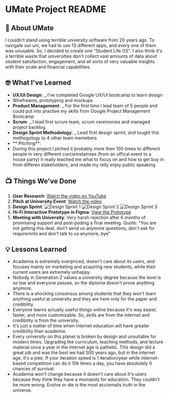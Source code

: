 # UMate Project README

## 🚀 About UMate

I couldn't stand using terrible university software from 20 years ago. To navigate our uni, we had to use 13 different apps, and every one of them was unusable. So, I decided to create one "Student Life OS". I also think it's a terrible waste that universities don't collect vast amounts of data about student satisfaction, engagement, and all sorts of very valuable insights with their scale and financial capabilities.

## 🤓 What I've Learned

- **UX/UI Design**:
  \_ I've completed Google UX/UI bootcamp to learn design
- Wirefreams, prototyping and mockups
- **Product Management**:
  \_ For the first time I lead team of 5 people and could put into practive my skills from Google Project Management Bootcamp
- **Scrum**:
  \_ I lead first scrum team, scrum ceremonies and managed project backlog.
- **Design Sprint Methodology**:
  \_ Lead first design sprint, and tought this methogology to 4 other team memebers
- ** Pitching**:
- During this project I piched it probably more then 100 times to different people in very different curciomstainses (from an offical event to a house party) it really teached me what to focus on and how to get buy in from differen stakeholders, and made my relly enjoy public speaking

## 📺 Things We've Done

1. **User Research**: [Watch the video on YouTube](#https://studio.youtube.com/video/3utjOkJ-lpw/edit)
2. **Pitch at University Event**: [Watch the video](#https://youtu.be/eUs8ZzDEOb8)
3. **Design Sprint**:
   ![Design Sprint 1](/assets/design_sprint_1.png)
   ![Design Sprint 2](/assets/design_sprint_2.png)
   ![Design Sprint 3](/assets/design_sprint_3.png)
4. **Hi-Fi Interactive Prototype in Figma**: [View the Prototype](#https://www.youtube.com/watch?v=FAkZcEXgzjU)
5. **Meeting with University**: Very harsh rejection after 6 months of promissing support and post-poding a final meeting. Quote: "You are not getting this deal, don't send us anymore questions, don't ask for requiremnts and don't talk to us anymore, bye"

## 💡 Lessons Learned

- Academia is extremely overpriced, doesn't care about its users, and focuses mainly on marketing and acquiring new students, while their current users are extremely unhappy.
- Nobody in Generation Z values a university degree because the level is so low and everyone passes, so the diploma doesn't prove anything anymore.
- There is a shocking consensus among students that they won't learn anything useful at university and they are here only for the paper and credibility.
- Everyone learns actually useful things online because it's way easier, faster, and more customizable. So, skills are from the internet and credibility is from the university.
- It's just a matter of time when internet education will have greater credibility than academia.
- Every university on this planet is broken by design and unsuitable for modern times. Upgrading the curriculum, teaching methods, and lecture material once a year in the internet age is pathetic. This design did a great job and was the best we had 500 years ago, but in the internet age, it's a joke. If your iteration speed is 1 iteration/year while internet-based competition can do it 10k times a day, you have absolutely 0 chances of survival.
- Academia won't change because it doesn't care about it's users because they think they have a monopoly for education. They couldn't be more wrong. Evolve or die is the most acciomatis truth in the universe.
